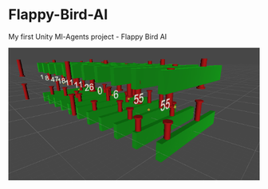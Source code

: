 # Flappy-Bird-AI
My first Unity Ml-Agents project - Flappy Bird AI


![Demo](VideosAndPhotos/demo.gif)
